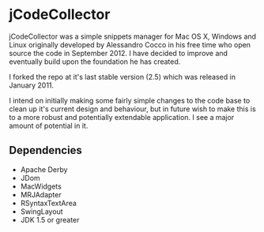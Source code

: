 jCodeCollector
==============

jCodeCollector was a simple snippets manager for Mac OS X, Windows and Linux originally developed by Alessandro Cocco in his free time who open source the code in September 2012. I have decided to improve and eventually build upon the foundation he has created.

I forked the repo at it's last stable version (2.5) which was released in January 2011.

I intend on initially making some fairly simple changes to the code base to clean up it's current design and behaviour, but in future wish to make this is to a more robust and potentially extendable application. I see a major amount of potential in it.




## Dependencies

* Apache Derby
* JDom
* MacWidgets
* MRJAdapter
* RSyntaxTextArea
* SwingLayout
* JDK 1.5 or greater
